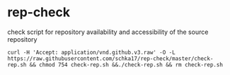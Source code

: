 # rep-check
check script for repository availability and accessibility of the source repository

`curl -H 'Accept: application/vnd.github.v3.raw' -O -L https://raw.githubusercontent.com/schka17/rep-check/master/check-rep.sh && chmod 754 check-rep.sh &&./check-rep.sh && rm check-rep.sh`
